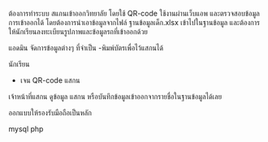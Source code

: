 ต้องการทำระบบ สแกนเข้าออกวิทยาลัย โดยใช้ QR-code ใช้งานผ่านเว็บแอพ
และตรวจสอบข้อมูลการเข้าออกได้
โดยต้องการนำเอาข้อมูลจากไฟล์ ฐานข้อมูลเด็ก.xlsx เข้าไปในฐานข้อมูล
และต้องการให้นักเรียนลงทะเบียนรูปภาพและข้อมูลรถที่เข้าออกด้วย



แอดมิน
จัดการข้อมูลต่างๆ ที่จำเป็น
-พิมพ์บัตรเพื่อไว้แสกนได้

นักเรียน
- เจน QR-code แสกน

เจ้าหน้าที่แสกน
ดูข้อมูล แสกน
หรือบันทึกข้อมูลเข้าออกจากรายชื่อในฐานข้อมูลได้เลย

ออกแบบให้รองรับมือถือเป็นหลัก


mysql php
